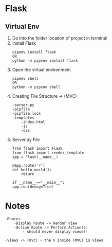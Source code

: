 # Flask

## Virtual Env

1. Go into the folder location of project in terminal
2. Install Flask
    ```
    pipenv install flask
    OR
    python -m pipenv install flask
    ```
3. Open the virtual environment
    ```
    pipenv shell
    OR
    python -m pipenv shell
    ```
4. Creating File Structure -> (MVC)
    ```
    -server.py
    -pipfile
    -pipfile.lock
    -templates
        -index.html
        -js
        -css
5. Server.py File
    ```
    from flask import Flask
    from flask import render_template
    app = Flask(__name__)
    
    @app.route('/')
    def hello_world():
        return
    
    if __name__=="__main__":
    app.run(debug=True)
# Notes
    -Routes
        -Display Route -> Render View
        -Action Route -> Perform Action(s)
            - should never display views!!

    -Views -> (mVc) - the V inside (MVC) is views